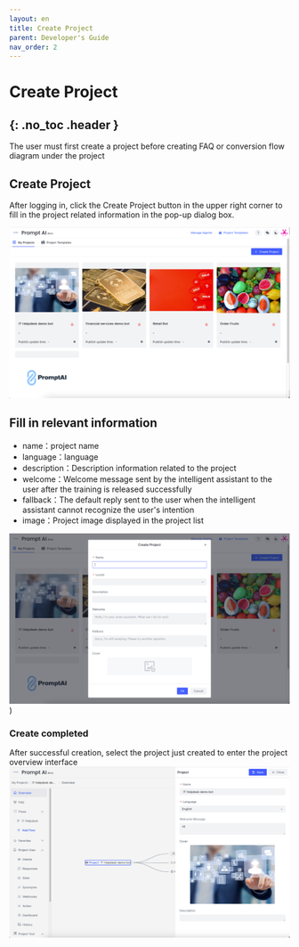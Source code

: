 ```yaml
---
layout: en
title: Create Project
parent: Developer's Guide
nav_order: 2
---
```


# Create Project
{: .no_toc .header }
---
The user must first create a project before creating FAQ or conversion flow diagram under the project
## Create Project

After logging in, click the Create Project button in the upper right corner to fill in the project related information in the pop-up dialog box.

![project-create](/assets/images/tutorial/project/p-create.png)

## Fill in relevant information
   - name：project name
   - language：language
   - description：Description information related to the project
   - welcome：Welcome message sent by the intelligent assistant to the user after the training is released successfully
   - fallback：The default reply sent to the user when the intelligent assistant cannot recognize the user's intention
   - image：Project image displayed in the project list
   
![project-create-detail](/assets/images/tutorial/project/p-create-detail.png))


### Create completed
After successful creation, select the project just created to enter the project overview interface
![project-main-view](/assets/images/tutorial/project/p-main-view.png)
